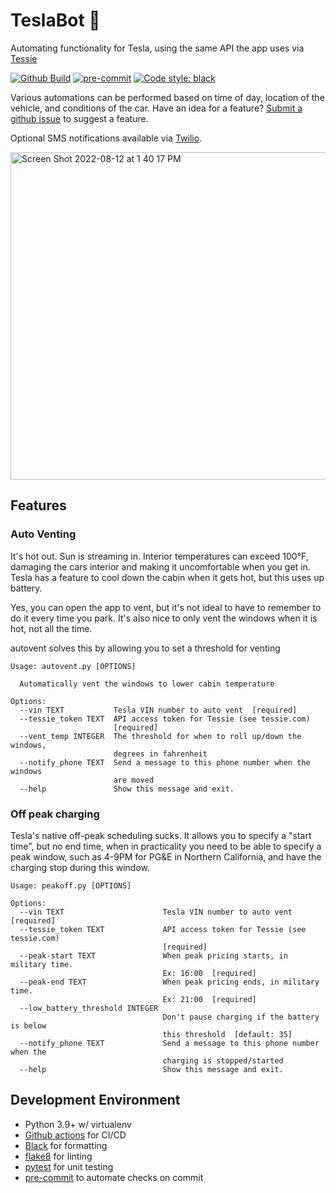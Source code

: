 # TeslaBot 🤖

Automating functionality for Tesla, using the same API the app uses via [Tessie](https://tessie.com/)

[![Github Build](https://github.com/gorillamania/teslabot/actions/workflows/build.yml/badge.svg)](https://github.com/gorillamania/teslabot/actions?query=build)
[![pre-commit](https://img.shields.io/badge/pre--commit-enabled-brightgreen?logo=pre-commit&logoColor=white)](https://github.com/pre-commit/pre-commit)
[![Code style: black](https://img.shields.io/badge/code%20style-black-000000.svg)](https://github.com/ambv/black)

Various automations can be performed based on time of day, location of the vehicle, and conditions of the car. Have an idea for a feature? [Submit a github issue](https://github.com/gorillamania/teslabot/issues/new) to suggest a feature.

Optional SMS notifications available via [Twilio](https://www.twilio.com/).

<img width="524" alt="Screen Shot 2022-08-12 at 1 40 17 PM" src="https://user-images.githubusercontent.com/142708/184441792-82dbea01-bb19-418f-ae89-b6d843aa3489.png">


## Features

### Auto Venting
It's hot out. Sun is streaming in. Interior temperatures can exceed 100°F, damaging the cars interior and making it uncomfortable when you get in. Tesla has a feature to cool down the cabin when it gets hot, but this uses up battery.

Yes, you can open the app to vent, but it's not ideal to have to remember to do it every time you park. It's also nice to only vent the windows when it is hot, not all the time.

autovent solves this by allowing you to set a threshold for venting

```
Usage: autovent.py [OPTIONS]

  Automatically vent the windows to lower cabin temperature

Options:
  --vin TEXT           Tesla VIN number to auto vent  [required]
  --tessie_token TEXT  API access token for Tessie (see tessie.com)
                       [required]
  --vent_temp INTEGER  The threshold for when to roll up/down the windows,
                       degrees in fahrenheit
  --notify_phone TEXT  Send a message to this phone number when the windows
                       are moved
  --help               Show this message and exit.
```

### Off peak charging

Tesla's native off-peak scheduling sucks. It allows you to specify a "start time", but no end time, when in practicality you need to be able to specify a peak window, such as 4-9PM for PG&E in Northern California, and have the charging stop during this window.


```
Usage: peakoff.py [OPTIONS]

Options:
  --vin TEXT                      Tesla VIN number to auto vent  [required]
  --tessie_token TEXT             API access token for Tessie (see tessie.com)
                                  [required]
  --peak-start TEXT               When peak pricing starts, in military time.
                                  Ex: 16:00  [required]
  --peak-end TEXT                 When peak pricing ends, in military time.
                                  Ex: 21:00  [required]
  --low_battery_threshold INTEGER
                                  Don't pause charging if the battery is below
                                  this threshold  [default: 35]
  --notify_phone TEXT             Send a message to this phone number when the
                                  charging is stopped/started
  --help                          Show this message and exit.
```



## Development Environment

* Python 3.9+ w/ virtualenv
* [Github actions](https://github.com/features/actions) for CI/CD
* [Black](https://black.readthedocs.io/en/stable/) for formatting
* [flake8](https://flake8.pycqa.org/en/latest/) for linting
* [pytest](https://docs.pytest.org/en/7.1.x/) for unit testing
* [pre-commit](https://pre-commit.com/) to automate checks on commit
